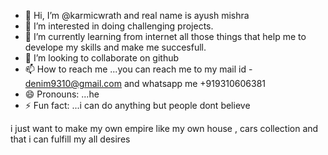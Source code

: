 - 👋 Hi, I’m @karmicwrath and real name is ayush mishra
- 👀 I’m interested in doing challenging projects.
- 🌱 I’m currently learning from internet all those things that help me to develope my skills and make me succesfull.
- 💞️ I’m looking to collaborate on github
- 📫 How to reach me ...you can reach me to my mail id - denim9310@gmail.com and whatsapp me +919310606381
- 😄 Pronouns: ...he 
- ⚡ Fun fact: ...i can do anything but people dont believe

<!---
karmicwrath/karmicwrath is a ✨ special ✨ repository because its `README.md` (this file) appears on your GitHub profile.
You can click the Preview link to take a look at your changes.
--->
i just want to make my own empire like my own house , cars collection and that i can fulfill my all desires 
